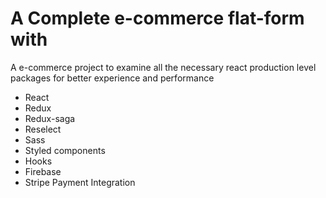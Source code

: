 # A Complete e-commerce flat-form with

A e-commerce project to examine all the necessary react production level packages for better experience and performance

- React
- Redux
- Redux-saga
- Reselect
- Sass
- Styled components
- Hooks
- Firebase
- Stripe Payment Integration